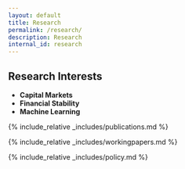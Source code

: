 ```yaml
---
layout: default
title: Research
permalink: /research/
description: Research
internal_id: research
---
```


## Research Interests

- **Capital Markets**
- **Financial Stability**
- **Machine Learning**

{% include_relative _includes/publications.md %}

{% include_relative _includes/workingpapers.md %}

{% include_relative _includes/policy.md %}